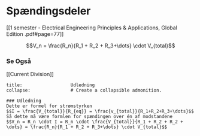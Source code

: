# Spændingsdeler
[[1 semester - Electrical Engineering Principles & Applications, Global Edition .pdf#page=77]]

$$V_n = \frac{R_n}{R_1 + R_2 + R_3+\dots} \cdot V_{total}$$

### Se Også
[[Current Division]]

```ad-example # Admonition type. See below for a list of available types.
title:                  Udledning
collapse:               # Create a collapsible admonition.

### Udledning
Dette er formel for strømstyrken
$$I = \frac{V_{total}}{R_{eq}} = \frac{v_{total}}{R_1+R_2+R_3+\dots}$$
Så dette må være formlen for spændingen over én af modstandene
$$V_n = R_n \cdot I = R_n \cdot \frac{V_{total}}{R_1 + R_2 + R_2 + \dots} = \frac{R_n}{R_1 + R_2 + R_3+\dots} \cdot V_{total}$$

```